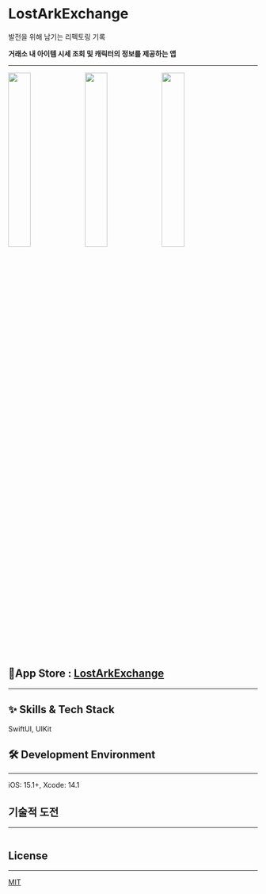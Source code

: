 # LostArkExchange
발전을 위해 남기는 리펙토링 기록

**거래소 내 아이템 시세 조회 및 캐릭터의 정보를 제공하는 앱**

------------------------
<img src="https://github.com/Byeonjinha/LostArkExchange/assets/87685946/ba3f2f11-7352-4bec-8f9d-c8b3d6f37d7b" width="30%" height="30%"/>
<img src="https://github.com/Byeonjinha/LostArkExchange/assets/87685946/2c5711db-100f-472e-80e6-3719a6b9bc24" width="30%" height="30%"/>
<img src="https://github.com/Byeonjinha/LostArkExchange/assets/87685946/2cb375bb-32d2-4bb9-a998-47b7afa4c071" width="30%" height="30%"/>

## 🔗App Store : [LostArkExchange](https://apps.apple.com/app/loastark/id1664763926)

------------------------
## ✨ Skills & Tech Stack
SwiftUI, UIKit

## 🛠 Development Environment
------------------------
iOS: 15.1+,  Xcode: 14.1

## 기술적 도전
------------------------
 
```
```
## License
------------------------
[MIT](https://choosealicense.com/licenses/mit/)
